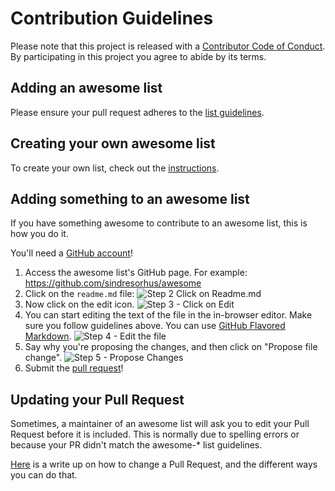 # Contribution Guidelines

Please note that this project is released with a [Contributor Code of Conduct](https://github.com/sindresorhus/awesome/blob/master/code-of-conduct.md). By participating in this project you agree to abide by its terms.

## Adding an awesome list

Please ensure your pull request adheres to the [list guidelines](https://github.com/sindresorhus/awesome/blob/master/pull_request_template.md).

## Creating your own awesome list

To create your own list, check out the [instructions](https://github.com/sindresorhus/awesome/blob/master/create-list.md).

## Adding something to an awesome list

If you have something awesome to contribute to an awesome list, this is how you do it.

You'll need a [GitHub account](https://github.com/join)!

1. Access the awesome list's GitHub page. For example: https://github.com/sindresorhus/awesome
2. Click on the `readme.md` file: ![Step 2 Click on Readme.md](https://cloud.githubusercontent.com/assets/170270/9402920/53a7e3ea-480c-11e5-9d81-aecf64be55eb.png)
3. Now click on the edit icon. ![Step 3 - Click on Edit](https://cloud.githubusercontent.com/assets/170270/9402927/6506af22-480c-11e5-8c18-7ea823530099.png)
4. You can start editing the text of the file in the in-browser editor. Make sure you follow guidelines above. You can use [GitHub Flavored Markdown](https://help.github.com/articles/github-flavored-markdown/). ![Step 4 - Edit the file](https://cloud.githubusercontent.com/assets/170270/9402932/7301c3a0-480c-11e5-81f5-7e343b71674f.png)
5. Say why you're proposing the changes, and then click on "Propose file change". ![Step 5 - Propose Changes](https://cloud.githubusercontent.com/assets/170270/9402937/7dd0652a-480c-11e5-9138-bd14244593d5.png)
6. Submit the [pull request](https://help.github.com/articles/using-pull-requests/)!

## Updating your Pull Request

Sometimes, a maintainer of an awesome list will ask you to edit your Pull Request before it is included. This is normally due to spelling errors or because your PR didn't match the awesome-* list guidelines.

[Here](https://github.com/RichardLitt/knowledge/blob/master/github/amending-a-commit-guide.md) is a write up on how to change a Pull Request, and the different ways you can do that.

